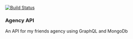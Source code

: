 [![Build Status](https://travis-ci.org/gDev95/agency-api.svg?branch=master)](https://travis-ci.org/gDev95/agency-api)

### Agency API

An API for my friends agency using GraphQL and MongoDb
